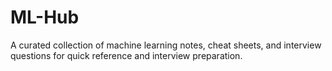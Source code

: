 # ML-Hub
A curated collection of machine learning notes, cheat sheets, and interview questions for quick reference and interview preparation.
